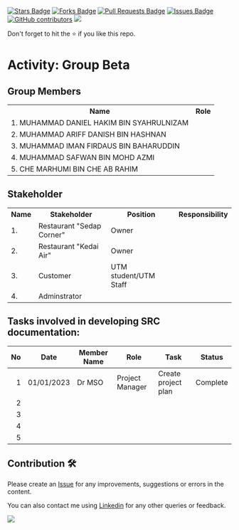 
<a href="https://github.com/drshahizan/software-engineering/stargazers"><img src="https://img.shields.io/github/stars/drshahizan/software-engineering" alt="Stars Badge"/></a>
<a href="https://github.com/drshahizan/software-engineering/network/members"><img src="https://img.shields.io/github/forks/drshahizan/software-engineering" alt="Forks Badge"/></a>
<a href="https://github.com/drshahizan/software-engineering/pulls"><img src="https://img.shields.io/github/issues-pr/drshahizan/software-engineering" alt="Pull Requests Badge"/></a>
<a href="https://github.com/drshahizan/software-engineering/issues"><img src="https://img.shields.io/github/issues/drshahizan/software-engineering" alt="Issues Badge"/></a>
<a href="https://github.com/drshahizan/software-engineering/graphs/contributors"><img alt="GitHub contributors" src="https://img.shields.io/github/contributors/drshahizan/software-engineering?color=2b9348"></a>
![](https://visitor-badge.glitch.me/badge?page_id=drshahizan/software-engineering)

Don't forget to hit the :star: if you like this repo.

# Activity: Group Beta

## Group Members
<table>
  <tr>
    <th>Name</th>
    <th>Role</th>
  </tr>
  <tr>
    <td>1. MUHAMMAD DANIEL HAKIM BIN SYAHRULNIZAM</td>
    <td></td>
  </tr>
  <tr>
    <td>2. MUHAMMAD ARIFF DANISH BIN HASHNAN</td>
    <td></td>
  </tr>
    <tr>
    <td>3. MUHAMMAD IMAN FIRDAUS BIN BAHARUDDIN</td>
    <td></td>
  </tr>
    <tr>
    <td>4. MUHAMMAD SAFWAN BIN MOHD AZMI</td>
    <td></td>
  </tr>
   <tr> 
    <td>5. CHE MARHUMI BIN CHE AB RAHIM</td>
    <td></td>
  </tr>
</table>

## Stakeholder
<table>
  <tr>
    <th>Name</th>
    <th>Stakeholder</th>
    <th>Position</th>
    <th>Responsibility</th>
  </tr>
  <tr>
    <td>1.</td>
    <td>Restaurant "Sedap Corner"</td>
    <td>Owner</td>
    <td></td>
  </tr>
    <tr>
    <td>2.  </td>
    <td>Restaurant "Kedai Air"</td>
    <td>Owner</td>
    <td></td>
  </tr>
    <tr>
    <td>3.</td>
    <td>Customer</td>
    <td>UTM student/UTM Staff</td>
    <td></td>
  </tr>
   <tr>
    <td>4.</td>
    <td>Adminstrator</td>
    <td></td>
    <td></td>
  </tr>
</table>

## Tasks involved in developing SRC documentation:

| No | Date | Member Name | Role	| Task	| Status	| 
| -----:| ----- | ------ | ------ | ------ | ------ |
| 1 | 01/01/2023| Dr MSO | Project Manager | Create project plan | Complete |
| 2| | | | | 
| 3| | | | | 
| 4| | | | | 
| 5| | | | | 


## Contribution 🛠️
Please create an [Issue](https://github.com/drshahizan/software-engineering/issues) for any improvements, suggestions or errors in the content.

You can also contact me using [Linkedin](https://www.linkedin.com/in/drshahizan/) for any other queries or feedback.

![](https://visitor-badge.glitch.me/badge?page_id=drshahizan)

